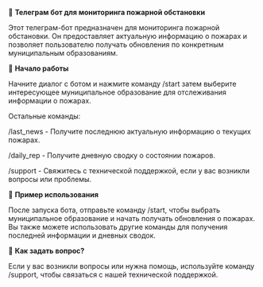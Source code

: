 🚒 **Телеграм бот для мониторинга пожарной обстановки**  

Этот телеграм-бот предназначен для мониторинга пожарной обстановки. Он предоставляет актуальную информацию о пожарах и позволяет пользователю получать обновления по конкретным муниципальным образованиям.



🚀 **Начало работы**  

Начните диалог с ботом и нажмите команду /start затем выберите интересующее муниципальное образование для отслеживания информации о пожарах.  

  Остальные команды:  
  
  /last_news - Получите последнюю актуальную информацию о текущих пожарах.  
  
  /daily_rep - Получите дневную сводку о состоянии пожаров.  
  
  /support - Свяжитесь с технической поддержкой, если у вас возникли вопросы или проблемы.  


  

📜 **Пример использования**  

После запуска бота, отправьте команду /start, чтобы выбрать муниципальное образование и начать получать обновления о пожарах. Вы также можете использовать другие команды для получения последней информации и дневных сводок.



🤔 **Как задать вопрос?**  

Если у вас возникли вопросы или нужна помощь, используйте команду /support, чтобы связаться с нашей технической поддержкой.
